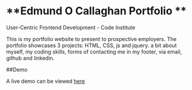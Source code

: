 # **Edmund O Callaghan Portfolio **

User-Centric Frontend Development - Code Institute

This is my portfolio website to present to prospective employers. 
The portfolio showcases 3 projects: HTML, CSS, js and jquery. 
a bit about myself, my coding skills, forms of contacting me in my footer, via email, github and linkedin.

##Demo

A live demo can be viewed [here](https://novicetheaf.github.io/user-centric-project-take-two/ )